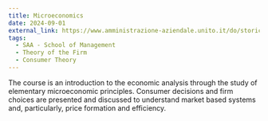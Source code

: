 ```yaml
---
title: Microeconomics
date: 2024-09-01
external_link: https://www.amministrazione-aziendale.unito.it/do/storicocorsi.pl/Show?_id=ammaz1516_14_2324
tags:
  - SAA - School of Management
  - Theory of the Firm
  - Consumer Theory
---
```


The course is an introduction to the economic analysis through the study of elementary microeconomic principles. Consumer decisions and firm choices are presented and discussed to understand market based systems and, particularly, price formation and efficiency.

<!--more-->
